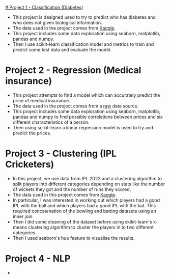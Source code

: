 [# Project 1 - Classification (Diabetes)](https://github.com/lcwhite29/Project-Classification)
- This project is designed used to try to predict who has diabetes and who does not given biological information.
- The data used in the project comes from [Kaggle](https://www.kaggle.com/datasets/ashishkumarjayswal/diabetes-dataset?resource=download).
- This project includes some data exploration using seaborn, matplotlib, pandas and numpy.
- Then I use scikit-learn classification model and metrics to train and predict some test data and evaluate the model.

# Project 2 - Regression (Medical insurance)
- This project attempts to find a model which can accurately predict the price of medical insurance.
- The data used in the project comes from a [raw](https://raw.githubusercontent.com/stedy/Machine-Learning-with-R-datasets/master/insurance.csv) data source.
- This project includes some data exploration using seaborn, matplotlib, pandas and numpy to find possible correlations between prices and six different characteristics of a person.
- Then using scikit-learn a linear regression model is used to try and predict the prices.

# Project 3 - Clustering (IPL Cricketers)
- In this project, we use data from IPL 2023 and a clustering algorithm to split players into different categories depending on stats like the number of wickets they got and the number of runs they scored.
- The data used in this project comes from [Kaggle](https://www.kaggle.com/datasets/purnend26/ipl-2023-dataset).
- In particular, I was interested in working out which players had a good IPL with the ball and which players had a good IPL with the bat. This required concatenation of the bowling and batting datasets using an inner join.
- Then I did some cleaning of the dataset before using skikit-learn's k-means clustering algorithm to cluster the players in to two different categories.
- Then I used seaborn's hue feature to visualise the results.

# Project 4 - NLP
-
